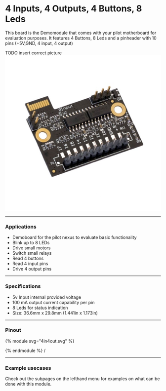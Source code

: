 # 4 Inputs, 4 Outputs, 4 Buttons, 8 Leds

This board is the Demomodule that comes with your pilot motherboard for evaluation purposes.
It features 4 Buttons, 8 Leds and a pinheader with 10 pins (+5V,GND, 4 input, 4 output)


TODO insert correct picture
![alt text](/images/8_Digital_Inputs/I8H001.png "Basic Demoboard")



---




### Applications

* Demoboard for the pilot nexus to evaluate basic functionality
* Blink up to 8 LEDs
* Drive small motors
* Switch small relays
* Read 4 buttons
* Read 4 input pins
* Drive 4 output pins


---

### Specifications

* 5v Input internal provided voltage
* 100 mA output current capability per pin
* 8 Leds for status indication
* Size: 36.6mm x 29.8mm (1.441in x 1.173in)

---


### Pinout


{% module svg="4in4out.svg" %}
<script>
var pin_default_desc_i = 'Input pin. To be used with the internally provided 5V on the Power pin (0)'
var pin_default_desc_o = 'Output pin. Maximum current: 100mA. When all outputs are on simultanously, a current limit of 100mA should be respected.'

var pins = {
    "1": {title: 'Power (+)', direction: {default: 'out'}, description: {
        default: 'The output voltage on this pin is 5V and is provided by the pilot nexus mainboard. It is an OUTPUT pin.'
    }},
    "2": {title: 'GND (-)', direction: '', description: {
        default: 'Ground Pin. Connect this pin to the ground pin of your system.'
    }},
    "3": {title: 'Input 0', direction: { default: 'out' }, description: {default:  pin_default_desc_i} },
    "4": {title: 'Input 1', direction: { default: 'out' }, description: {default:  pin_default_desc_i} },
    "5": {title: 'Input 2', direction: { default: 'out' }, description: {default:  pin_default_desc_i} },
    "6": {title: 'Input 3', direction: { default: 'out' }, description: {default:  pin_default_desc_i} },
    "7": {title: 'Output 0', direction: { default: 'out' }, description: {default:  pin_default_desc_o} },
    "8": {title: 'Output 1', direction: { default: 'out' }, description: {default:  pin_default_desc_o} },
    "9": {title: 'Output 2', direction: { default: 'out' }, description: {default:  pin_default_desc_o} },
    "10": {title: 'Output 3', direction: { default: 'out' }, description: {default: pin_default_desc_o} }
};

var selectedconfiggroup = null
var configurations = null
</script>
{% endmodule %}
/

---


### Example usecases

Check out the subpages on the lefthand menu for examples on what can be done with this module.
